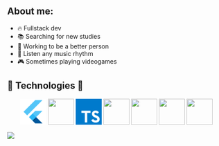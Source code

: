 ## About me: ##

* :fire: Fullstack dev
* :books: Searching for new studies
* :syringe: Working to be a better person
* :musical_score: Listen any music rhythm
* :video_game: Sometimes playing videogames

## :wrench: Technologies :wrench:
<p align="center"> 
  <img src="https://raw.githubusercontent.com/github/explore/80688e429a7d4ef2fca1e82350fe8e3517d3494d/topics/flutter/flutter.png" style="width: 60px; height: 60px">
  <img src="https://avatars.githubusercontent.com/u/1609975?s=280&v=4" style="width: 60px; height: 60px">
  <img src="https://raw.githubusercontent.com/github/explore/80688e429a7d4ef2fca1e82350fe8e3517d3494d/topics/typescript/typescript.png" style="width: 60px; height: 60px">
  <img src="https://avatars.githubusercontent.com/u/139426?s=200&v=4" style="width: 60px; height: 60px">
  <img src="https://github.com/nodejs.png" style="width: 60px; height: 60px">
  <img src="https://avatars.githubusercontent.com/u/22762836?v=4" style="width: 60px; height: 60px">
  <img src="https://avatars.githubusercontent.com/u/1335026?s=280&v=4" style="width: 60px; height: 60px">
</p>

<a href="https://www.linkedin.com/in/andré-lima-716177112/">
  <img src="https://camo.githubusercontent.com/0c2f9d297459e5fde767a9314115ce305e6b5504585485ce874d57e1037eb80f/68747470733a2f2f696d672e736869656c64732e696f2f62616467652f4c696e6b6564496e2d3030373742353f7374796c653d666f722d7468652d6261646765266c6f676f3d6c696e6b6564696e266c6f676f436f6c6f723d7768697465266c696e6b3d68747470733a2f2f7777772e6c696e6b6564696e2e636f6d2f696e2f6b6c617573677265696e65722f">
 </a>
